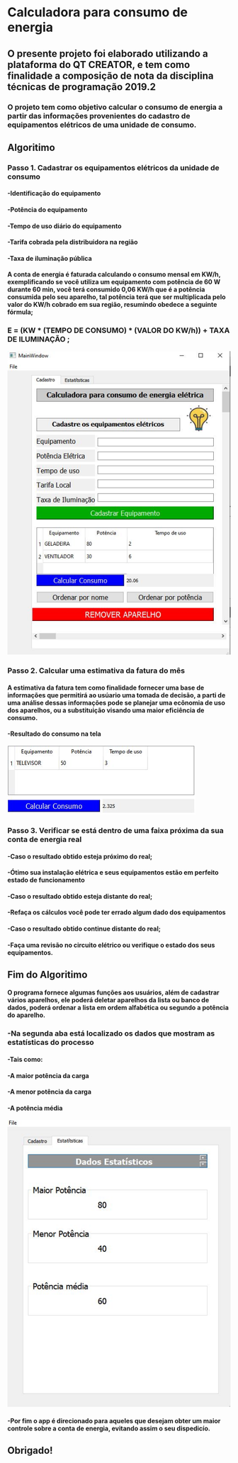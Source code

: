 #  Calculadora para consumo de energia

## O presente projeto foi elaborado utilizando a plataforma do QT CREATOR, e tem como finalidade a composição de nota da disciplina técnicas de programação 2019.2

### O projeto tem como objetivo calcular o consumo de energia a partir das informações provenientes do cadastro de equipamentos elétricos de uma unidade de consumo.




## Algoritimo
### Passo 1. Cadastrar os equipamentos elétricos da unidade de consumo

####     -Identificação do equipamento
####     -Potência do equipamento
####     -Tempo de uso diário do equipamento
####     -Tarifa cobrada pela distribuidora na região
####     -Taxa de iluminação pública

####     A conta de energia é faturada calculando o consumo mensal em KW/h, exemplificando se você utiliza um equipamento com potência de 60 W durante 60 min, você terá consumido 0,06 KW/h que é a potência consumida pelo seu aparelho, tal potência terá que ser multiplicada pelo valor do KW/h cobrado em sua região, resumindo obedece a seguinte fórmula;

###   E = (KW * (TEMPO DE CONSUMO) * (VALOR DO KW/h)) + TAXA DE ILUMINAÇÃO ; 

![GitHub Logo](imagens/Tela_1.JPG )

### Passo  2. Calcular uma estimativa da fatura do mês


#### A estimativa da fatura tem como finalidade fornecer uma base de informações que permitirá ao usúario uma tomada de decisão, a parti de uma análise dessas informações pode se planejar uma ecônomia de uso dos aparelhos, ou a substituição visando uma maior eficiência de consumo.

####     -Resultado do consumo na tela

![GitHub Logo](imagens/CONSUMO.JPG )

### Passo 3. Verificar se está dentro de uma faixa próxima da sua conta de energia real

####     -Caso o resultado obtido esteja próximo do real;
####          -Ótimo sua instalação elétrica e seus equipamentos estão em perfeito estado de funcionamento

####     -Caso o resultado obtido esteja distante do real;
####          -Refaça os cálculos você pode ter errado algum dado dos equipamentos

####     -Caso o resultado obtido continue distante do real;
####          -Faça uma revisão no circuito elétrico ou verifique o estado dos seus equipamentos.

## Fim do Algoritimo

####  O programa fornece algumas funções aos usuários, além de cadastrar vários aparelhos, ele poderá deletar aparelhos da lista ou banco de dados, poderá ordenar a lista em ordem alfabética ou segundo a potência do aparelho.

###     -Na segunda aba está localizado os dados que mostram as estatísticas do processo
  ####          -Tais como:
   ####          -A maior potência da carga
   ####          -A menor potência da carga
   ####          -A potência média
   
   ![GitHub Logo](imagens/DADOS.JPG )
   
  ####          -Por fim o app é direcionado para aqueles que desejam obter um maior controle sobre a conta de energia, evitando assim o seu dispedicío.
  
 ## Obrigado!
            
